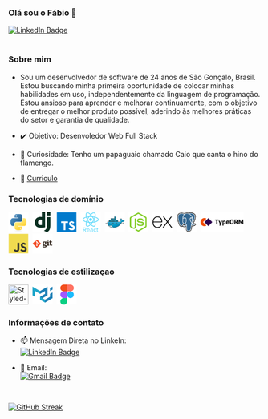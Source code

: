### Olá sou o Fábio 👋

<div id="badges">
  <a href="https://www.linkedin.com/in/fjdev">
  <img src="https://img.shields.io/badge/LinkedIn-blue?style=for-the-badge&logo=linkedin&logoColor=white" alt="LinkedIn Badge"/></a>
</div>
<br />

### Sobre mim

 - Sou um desenvolvedor de software de 24 anos de São Gonçalo, Brasil. Estou buscando minha primeira oportunidade de colocar minhas habilidades em uso, independentemente da linguagem de programação. Estou ansioso para aprender e melhorar continuamente, com o objetivo de entregar o melhor produto possível, aderindo às melhores práticas do setor e garantia de qualidade.

 - :heavy_check_mark: Objetivo: Desenvoledor Web Full Stack

 - :eyes: Curiosidade: Tenho um papaguaio chamado Caio que canta o hino do flamengo.

 - :page_facing_up: [Curriculo](https://drive.google.com/file/d/11uJn0mFe_yXFxnlWTsOOWMgpyYOr17V8/)


### Tecnologias de domínio 
<div>
  <img src="https://github.com/devicons/devicon/blob/master/icons/python/python-original.svg" title="Python" **alt="Python" width="40" height="40"/>&nbsp;
  <img src="https://github.com/devicons/devicon/blob/master/icons/django/django-plain.svg" title="Django" **alt="Django" width="40" height="40"/>&nbsp;
  <img src="https://github.com/devicons/devicon/blob/master/icons/typescript/typescript-original.svg" title="TypeScript" alt="TypeScript" width="40" height="40"/>&nbsp;
  <img src="https://github.com/devicons/devicon/blob/master/icons/react/react-original-wordmark.svg" title="React" alt="React" width="40" height="40"/>&nbsp;
  <img src="https://github.com/devicons/devicon/blob/master/icons/docker/docker-original.svg" 
  title="Docker" alt="Docker" width="40"height="40"/>&nbsp;
  <img src="https://github.com/devicons/devicon/blob/master/icons/nodejs/nodejs-plain.svg" title="NodeJS" alt="NodeJS" width="40" height="40"/>&nbsp;
  <img src="https://github.com/devicons/devicon/blob/master/icons/express/express-original.svg"
   title="Express" alt="Express" width="40" height="40"/>&nbsp;
  <img src="https://github.com/devicons/devicon/blob/master/icons/postgresql/postgresql-original.svg" title="PostgreSQL" alt="PostgreSQL" width="40"/>&nbsp;
  <img src="https://github.com/typeorm/typeorm/raw/master/resources/logo_big.png" title="TypeORM" alt="TypeORM" height="40"/>&nbsp;
  <img src="https://github.com/devicons/devicon/blob/master/icons/javascript/javascript-original.svg" title="JavaScript" alt="JavaScript" width="40" height="40"/>&nbsp;
  <img src="https://github.com/devicons/devicon/blob/master/icons/git/git-original-wordmark.svg" title="Git" **alt="Git" width="40" height="40"/>&nbsp;
</div>

### Tecnologias de estilizaçao
<div>
  <img src="https://github.com/styled-components/brand/blob/master/styled-components.svg" title="Styled-Components" **alt="Styled-Components" width="40" height="40"/>&nbsp;
  <img src="https://github.com/devicons/devicon/blob/master/icons/materialui/materialui-original.svg" title="Material UI" alt="Material UI" width="40" height="40"/>&nbsp;
  <img src="https://github.com/devicons/devicon/blob/master/icons/figma/figma-original.svg" title="Figma" **alt="Figma" width="40" height="40"/>&nbsp;
</div>

### Informações de contato

 - :mailbox: Mensagem Direta no LinkeIn:  
    <a href="https://www.linkedin.com/messaging/thread/new/">
     <img src="https://img.shields.io/badge/Fabio Junior-blue?style=for-the-badge&logo=linkedin&logoColor=white" alt="LinkedIn Badge"/></a>

- :email: Email:  
    <a href="mailto:contatofjrj@gmail.com">
    <img src="https://img.shields.io/badge/Gmail-red?style=for-the-badge&logo=gmail&logoColor=white" alt="Gmail Badge"/></a>

<br />



<a href="https://github.com/fjrjdev">
  
[![GitHub Streak](http://github-readme-streak-stats.herokuapp.com?user=fjrjdev&theme=monokai&hide_border=true&background=0d1117)](https://git.io/streak-stats)
  
</a>
